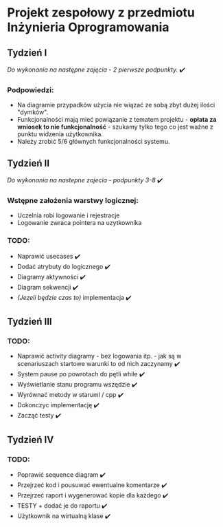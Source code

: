 # Projekt zespołowy z przedmiotu Inżynieria Oprogramowania

## Tydzień I
*Do wykonania na następne zajęcia - 2 pierwsze podpunkty.* :heavy_check_mark:

### Podpowiedzi: 
* Na diagramie przypadków użycia nie wiązać ze sobą zbyt dużej ilości "dymków".
* Funkcjonalności mają mieć powiązanie z tematem projektu - **opłata za wniosek to nie funkcjonalność** - szukamy tylko tego co jest ważne z punktu widzenia użytkownika.
* Należy zrobić 5/6 głównych funkcjonalności systemu.

## Tydzień II
*Do wykonania na nastepne zajecia - podpunkty 3-8* :heavy_check_mark:

### Wstępne założenia warstwy logicznej:
* Uczelnia robi logowanie i rejestracje
* Logowanie zwraca pointera na uzytkownika

### TODO:
* Naprawić usecases :heavy_check_mark:
* Dodać atrybuty do logicznego :heavy_check_mark:
* Diagramy aktywności :heavy_check_mark:
* Diagram sekwencji :heavy_check_mark:
* *(Jezeli będzie czas to)* implementacja :heavy_check_mark:

## Tydzień III

### TODO:
* Naprawić activity diagramy - bez logowania itp. - jak są w scenariuszach startowe warunki to od nich zaczynamy :heavy_check_mark:
* System pause po powrotach do pętli while :heavy_check_mark:
* Wyświetlanie stanu programu wszędzie :heavy_check_mark:
* Wyrównać metody w staruml / cpp :heavy_check_mark:
* Dokonczyc implementację :heavy_check_mark:
* Zacząć testy :heavy_check_mark:

## Tydzień IV

### TODO:
* Poprawić sequence diagram :heavy_check_mark:
* Przejrzeć kod i pousuwać ewentualne komentarze    :heavy_check_mark:
* Przejrzeć raport i wygenerować kopie dla każdego  :heavy_check_mark:
* TESTY + dodać je do raportu   :heavy_check_mark:
* Użytkownik na wirtualną klase :heavy_check_mark: